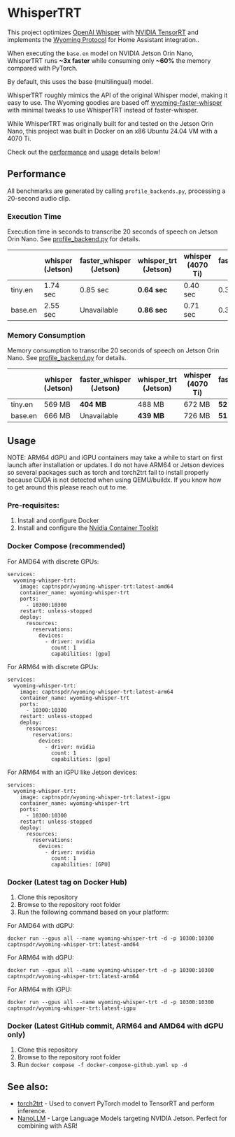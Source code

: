 # WhisperTRT

This project optimizes [OpenAI Whisper](https://github.com/openai/whisper) with [NVIDIA TensorRT](https://developer.nvidia.com/tensorrt#:~:text=NVIDIA%20TensorRT%2DLLM%20is%20an,on%20the%20NVIDIA%20AI%20platform.) and implements the [Wyoming Protocol](https://www.home-assistant.io/integrations/wyoming/) for Home Assistant integration..

When executing the ``base.en`` model on NVIDIA Jetson Orin Nano, WhisperTRT runs **~3x faster** while consuming only **~60%** the memory compared with PyTorch.

By default, this uses the base (multilingual) model.

WhisperTRT roughly mimics the API of the original Whisper model, making it easy to use. The Wyoming goodies are based off [wyoming-faster-whisper](https://github.com/rhasspy/wyoming-faster-whisper) with minimal tweaks to use WhisperTRT instead of faster-whisper.

While WhisperTRT was originally built for and tested on the Jetson Orin Nano, this project was built in Docker on an x86 Ubuntu 24.04 VM with a 4070 Ti.

Check out the [performance](#performance) and [usage](#usage) details below!


## Performance

All benchmarks are generated by calling ``profile_backends.py``,
processing a 20-second audio clip.

### Execution Time

Execution time in seconds to transcribe 20 seconds of speech on Jetson Orin Nano. See [profile_backend.py](examples/profile_backend.py) for details.


|     | whisper (Jetson) | faster_whisper (Jetson) | whisper_trt (Jetson) | whisper (4070 Ti) | faster_whisper (4070 Ti) | whisper_trt (4070 Ti) |
|-------|---------|--------------------|--------|---------|--------------------|--------|
| tiny.en | 1.74 sec | 0.85 sec | **0.64 sec** | 0.40 sec| 0.35 sec | **0.07 sec** |
| base.en | 2.55 sec | Unavailable | **0.86 sec** | 0.71 sec | 0.34 sec | **0.10 sec** |


### Memory Consumption

Memory consumption to transcribe 20 seconds of speech on Jetson Orin Nano. See [profile_backend.py](examples/profile_backend.py) for details.

|     | whisper (Jetson) | faster_whisper (Jetson) | whisper_trt (Jetson) | whisper (4070 Ti) | faster_whisper (4070 Ti) | whisper_trt (4070 Ti) |
|-------|---------|--------------------|--------|---------|--------------------|--------|
| tiny.en | 569 MB | **404 MB** | 488 MB | 672 MB | **522 MB** | 544 MB |
| base.en | 666 MB |  Unavailable | **439 MB** | 726 MB | **514 MB** | 548 MB |

## Usage

NOTE: ARM64 dGPU and iGPU containers may take a while to start on first launch after installation or updates. I do not have ARM64 or Jetson devices so several packages such as torch and torch2trt fail to install properly because CUDA is not detected when using QEMU/buildx. If you know how to get around this please reach out to me.

### Pre-requisites:
1. Install and configure Docker
2. Install and configure the [Nvidia Container Toolkit](https://docs.nvidia.com/datacenter/cloud-native/container-toolkit/latest/install-guide.html)

### Docker Compose (recommended)
For AMD64 with discrete GPUs:
```
services:
  wyoming-whisper-trt:
    image: captnspdr/wyoming-whisper-trt:latest-amd64
    container_name: wyoming-whisper-trt
    ports:
      - 10300:10300
    restart: unless-stopped
    deploy:
      resources:
        reservations:
          devices:
            - driver: nvidia
              count: 1
              capabilities: [gpu]
```

For ARM64 with discrete GPUs:
```
services:
  wyoming-whisper-trt:
    image: captnspdr/wyoming-whisper-trt:latest-arm64
    container_name: wyoming-whisper-trt
    ports:
      - 10300:10300
    restart: unless-stopped
    deploy:
      resources:
        reservations:
          devices:
            - driver: nvidia
              count: 1
              capabilities: [gpu]
```

For ARM64 with an iGPU like Jetson devices:
```
services:
  wyoming-whisper-trt:
    image: captnspdr/wyoming-whisper-trt:latest-igpu
    container_name: wyoming-whisper-trt
    ports:
      - 10300:10300
    restart: unless-stopped
    deploy:
      resources:
        reservations:
          devices:
            - driver: nvidia
              count: 1
              capabilities: [GPU]
```


### Docker (Latest tag on Docker Hub)
1. Clone this repository
2. Browse to the repository root folder
3. Run the following command based on your platform:
   
For AMD64 with dGPU:

`docker run --gpus all --name wyoming-whisper-trt -d -p 10300:10300 captnspdr/wyoming-whisper-trt:latest-amd64`

For ARM64 with dGPU:

`docker run --gpus all --name wyoming-whisper-trt -d -p 10300:10300 captnspdr/wyoming-whisper-trt:latest-arm64`

For ARM64 with iGPU:

`docker run --gpus all --name wyoming-whisper-trt -d -p 10300:10300 captnspdr/wyoming-whisper-trt:latest-igpu`



### Docker (Latest GitHub commit, ARM64 and AMD64 with dGPU only)
1. Clone this repository
2. Browse to the repository root folder
3. Run ``docker compose -f docker-compose-github.yaml up -d``

## See also:
- [torch2trt](https://github.com/NVIDIA-AI-IOT/torch2trt) - Used to convert PyTorch model to TensorRT and perform inference.
- [NanoLLM](https://github.com/dusty-nv/NanoLLM) - Large Language Models targeting NVIDIA Jetson.  Perfect for combining with ASR!
